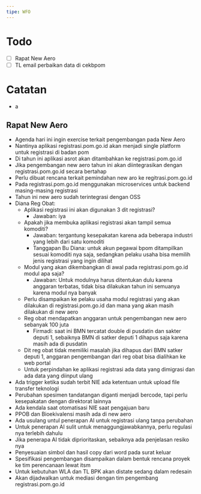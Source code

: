 ```yaml
---
tipe: WFO
---
```

# Todo
- [ ] Rapat New Aero
- [ ] TL email perbaikan data di cekbpom
# Catatan
- a
## Rapat New Aero
- Agenda hari ini ingin exercise terkait pengembangan pada New Aero
- Nantinya aplikasi registrasi.pom.go.id akan menjadi single platform untuk registrasi di badan pom
- Di tahun ini aplikasi asrot akan ditambahkan ke registrasi.pom.go.id
- Jika pengembangan new aero tahun ini akan diintegrasikan dengan registrasi.pom.go.id secara bertahap
- Perlu dibuat rencana terkait pemindahan new aro ke regitrasi.pom.go.id
- Pada registrasi.pom.go.id menggunakan microservices untuk backend  masing-masing registrasi
- Tahun ini new aero sudah terintegrasi dengan OSS
- Diana Reg Obat:
	- Aplikasi registrasi ini akan digunakan 3 dit registrasi?
		- Jawaban: iya
	- Apakah jika membuka aplikasi registrasi akan tampil semua komoditi?
		- Jawaban: tergantung kesepakatan karena ada beberapa industri yang lebih dari satu komoditi
		- Tanggapan Bu Diana: untuk akun pegawai bpom ditampilkan sesuai komoditi nya saja, sedangkan pelaku usaha bisa memilih jenis registrasi yang ingin dilihat
	- Modul yang akan dikembangkan di awal pada registrasi.pom.go.id modul apa saja?
		- Jawaban: Untuk modulnya harus ditentukan dulu karena anggaran terbatas, tidak bisa dilakukan tahun ini semuanya karena modul nya banyak
	- Perlu disampaikan ke pelaku usaha modul registrasi yang akan dilakukan di registrasi.pom.go.id dan mana yang akan masih dilakukan di new aero
	- Reg obat mendapatkan anggaran untuk pengembangan new aero sebanyak 100 juta
		- Firmadi: saat ini BMN tercatat double di pusdatin dan sakter deputi 1, sebaiknya BMN di satker deputi 1 dihapus saja karena masih ada di pusdatin
	- Dit reg obat tidak memiliki masalah jika dihapus dari BMN satker deputi 1, anggaran pengembangan dari reg obat bisa dialihkan ke web portal
	- Untuk perpindahan ke aplikasi registrasi ada data yang dimigrasi dan ada data yang diinput ulang
- Ada trigger ketika sudah terbit NIE ada ketentuan untuk upload file transfer teknologi
- Perubahan spesimen tandatangan diganti menjadi bercode, tapi perlu kesepakatan dengan direktorat lainnya
- Ada kendala saat otomatisasi NIE saat pengajuan baru
- PPOB dan Bioekivalensi masih ada di new aero
- Ada usulang untul penerapan AI untuk registrasi ulang tanpa perubahan
- Untuk penerapan AI sulit untuk menaggungjawabkannya, perlu regulasi nya terlebih dahulu
- Jika penerapa AI tidak diprioritaskan, sebaiknya ada penjelasan resiko nya
- Penyesuaian simbol dan hasil copy dari word pada surat keluar
- Spesifikasi pengembangan disampaikan dalam bentuk rencana proyek ke tim perencanaan lewat itsm
- Untuk kebutuhan WLA dan TL BPK akan distate sedang dalam redesain
- Akan dijadwalkan untuk mediasi dengan tim pengembang registrasi.pom.go.id